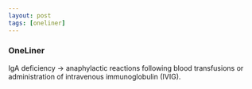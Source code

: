 ```yaml
---
layout: post
tags: [oneliner]
---
```



### OneLiner

IgA deficiency -> anaphylactic reactions following blood transfusions or administration of intravenous immunoglobulin (IVIG).
